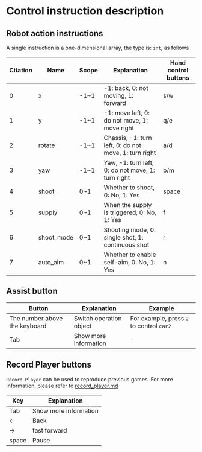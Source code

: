 # Control instruction description

## Robot action instructions

A single instruction is a one-dimensional array, the type is: `int`, as follows

|Citation|Name|Scope|Explanation|Hand control buttons|
|-|-|-|-|-|
|0|x|-1~1|-1: back, 0: not moving, 1: forward |s/w|
|1|y|-1~1|-1: move left, 0: do not move, 1: move right |q/e|
|2|rotate|-1~1|Chassis, -1: turn left, 0: do not move, 1: turn right|a/d|
|3|yaw|-1~1|Yaw, -1: turn left, 0: do not move, 1: turn right|b/m|
|4|shoot|0~1|Whether to shoot, 0: No, 1: Yes |space|
|5|supply|0~1|When the supply is triggered, 0: No, 1: Yes |f|
|6|shoot_mode|0~1|Shooting mode, 0: single shot, 1: continuous shot|r|
|7|auto_aim|0~1|Whether to enable self-aim, 0: No, 1: Yes|n|

## Assist button

|Button|Explanation|Example|
|-|-|-|
|The number above the keyboard|Switch operation object|For example, press `2` to control `car2`|
|Tab|Show more information|-|

## Record Player buttons

`Record Player` can be used to reproduce previous games. For more information, please 
refer to [record_player.md](./record_player.md)

|Key|Explanation|
|-|-|
|Tab|Show more information|
|←|Back|
|→|fast forward|
|space|Pause|